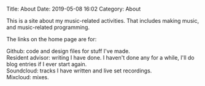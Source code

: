 Title: About
Date: 2019-05-08 16:02
Category: About

This is a site about my music-related activities. That includes making music,
and music-related programming.

The links on the home page are for:

Github: code and design files for stuff I've made.  
Resident advisor: writing I have done. I haven't done any for a while, I'll do blog
entries if I ever start again.  
Soundcloud: tracks I have written and live set recordings.  
Mixcloud: mixes.
